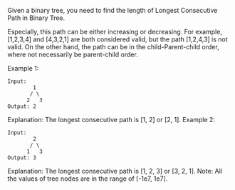 Given a binary tree, you need to find the length of Longest Consecutive Path in Binary Tree.

Especially, this path can be either increasing or decreasing. For example, [1,2,3,4] and [4,3,2,1] are both considered valid, but the path [1,2,4,3] is not valid. On the other hand, the path can be in the child-Parent-child order, where not necessarily be parent-child order.

Example 1:
```
Input:
        1
       / \
      2   3
Output: 2
```
Explanation: The longest consecutive path is [1, 2] or [2, 1].
Example 2:
```
Input:
        2
       / \
      1   3
Output: 3
```
Explanation: The longest consecutive path is [1, 2, 3] or [3, 2, 1].
Note: All the values of tree nodes are in the range of [-1e7, 1e7].